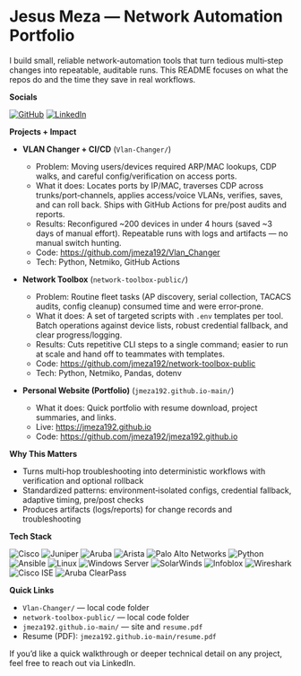 # Jesus Meza — Network Automation Portfolio

I build small, reliable network‑automation tools that turn tedious multi‑step changes into repeatable, auditable runs. This README focuses on what the repos do and the time they save in real workflows.

**Socials**

[![GitHub](https://img.shields.io/badge/GitHub-jmeza192-181717?style=for-the-badge&logo=github&logoColor=white)](https://github.com/jmeza192)
[![LinkedIn](https://img.shields.io/badge/LinkedIn-jesus%20meza-0A66C2?style=for-the-badge&logo=linkedin&logoColor=white)](https://www.linkedin.com/in/jmeza192)

**Projects + Impact**

- **VLAN Changer + CI/CD** (`Vlan-Changer/`)
  - Problem: Moving users/devices required ARP/MAC lookups, CDP walks, and careful config/verification on access ports.
  - What it does: Locates ports by IP/MAC, traverses CDP across trunks/port‑channels, applies access/voice VLANs, verifies, saves, and can roll back. Ships with GitHub Actions for pre/post audits and reports.
  - Results: Reconfigured ~200 devices in under 4 hours (saved ~3 days of manual effort). Repeatable runs with logs and artifacts — no manual switch hunting.
  - Code: https://github.com/jmeza192/Vlan_Changer
  - Tech: Python, Netmiko, GitHub Actions

- **Network Toolbox** (`network-toolbox-public/`)
  - Problem: Routine fleet tasks (AP discovery, serial collection, TACACS audits, config cleanup) consumed time and were error‑prone.
  - What it does: A set of targeted scripts with `.env` templates per tool. Batch operations against device lists, robust credential fallback, and clear progress/logging.
  - Results: Cuts repetitive CLI steps to a single command; easier to run at scale and hand off to teammates with templates.
  - Code: https://github.com/jmeza192/network-toolbox-public
  - Tech: Python, Netmiko, Pandas, dotenv

- **Personal Website (Portfolio)** (`jmeza192.github.io-main/`)
  - What it does: Quick portfolio with resume download, project summaries, and links.
  - Live: https://jmeza192.github.io
  - Code: https://github.com/jmeza192/jmeza192.github.io

**Why This Matters**

- Turns multi‑hop troubleshooting into deterministic workflows with verification and optional rollback
- Standardized patterns: environment‑isolated configs, credential fallback, adaptive timing, pre/post checks
- Produces artifacts (logs/reports) for change records and troubleshooting

**Tech Stack**

![Cisco](https://img.shields.io/badge/Cisco-1BA0D7?style=for-the-badge&logo=cisco&logoColor=white)
![Juniper](https://img.shields.io/badge/Juniper-84B135?style=for-the-badge&logo=junipernetworks&logoColor=white)
![Aruba](https://img.shields.io/badge/Aruba-ED6F00?style=for-the-badge&logo=aruba&logoColor=white)
![Arista](https://img.shields.io/badge/Arista-003D6B?style=for-the-badge&logo=arista-networks&logoColor=white)
![Palo Alto Networks](https://img.shields.io/badge/Palo%20Alto%20Networks-F37021?style=for-the-badge&logo=paloaltonetworks&logoColor=white)
![Python](https://img.shields.io/badge/Python-3776AB?style=for-the-badge&logo=python&logoColor=white)
![Ansible](https://img.shields.io/badge/Ansible-EE0000?style=for-the-badge&logo=ansible&logoColor=white)
![Linux](https://img.shields.io/badge/Linux-000000?style=for-the-badge&logo=linux&logoColor=white)
![Windows Server](https://img.shields.io/badge/Windows%20Server-0078D4?style=for-the-badge&logo=windows&logoColor=white)
![SolarWinds](https://img.shields.io/badge/SolarWinds-F2B01A?style=for-the-badge&logo=solarwinds&logoColor=black)
![Infoblox](https://img.shields.io/badge/Infoblox-1C3F94?style=for-the-badge&logo=infoblox&logoColor=white)
![Wireshark](https://img.shields.io/badge/Wireshark-1679A7?style=for-the-badge&logo=wireshark&logoColor=white)
![Cisco ISE](https://img.shields.io/badge/Cisco%20ISE-1BA0D7?style=for-the-badge&logo=cisco&logoColor=white)
![Aruba ClearPass](https://img.shields.io/badge/Aruba%20ClearPass-ED6F00?style=for-the-badge&logo=aruba&logoColor=white)

**Quick Links**

- `Vlan-Changer/` — local code folder
- `network-toolbox-public/` — local code folder
- `jmeza192.github.io-main/` — site and `resume.pdf`
- Resume (PDF): `jmeza192.github.io-main/resume.pdf`

If you’d like a quick walkthrough or deeper technical detail on any project, feel free to reach out via LinkedIn.

